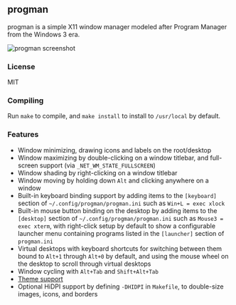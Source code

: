 ## progman

progman is a simple X11 window manager modeled after Program Manager from
the Windows 3 era.

![progman screenshot](https://jcs.org/images/progman-20200810.png)

### License

MIT

### Compiling

Run `make` to compile, and `make install` to install to `/usr/local` by
default.

### Features

- Window minimizing, drawing icons and labels on the root/desktop
- Window maximizing by double-clicking on a window titlebar, and full-screen
  support (via `_NET_WM_STATE_FULLSCREEN`)
- Window shading by right-clicking on a window titlebar
- Window moving by holding down `Alt` and clicking anywhere on a window
- Built-in keyboard binding support by adding items to the `[keyboard]`
  section of `~/.config/progman/progman.ini` such as `Win+L = exec xlock`
- Built-in mouse button binding on the desktop by adding items to the
  `[desktop]` section of `~/.config/progman/progman.ini` such as
  `Mouse3 = exec xterm`, with right-click setup by default to show a
  configurable launcher menu containing programs listed in the `[launcher]`
  section of `progman.ini`
- Virtual desktops with keyboard shortcuts for switching between them bound
  to `Alt+1` through `Alt+0` by default, and using the mouse wheel on the
  desktop to scroll through virtual desktops
- Window cycling with `Alt+Tab` and `Shift+Alt+Tab`
- [Theme support](https://github.com/jcs/progman/tree/master/themes)
- Optional HiDPI support by defining `-DHIDPI` in `Makefile`, to double-size
  images, icons, and borders
